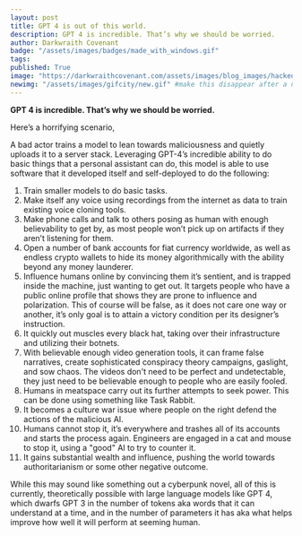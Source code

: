```yaml
---
layout: post
title: GPT 4 is out of this world.
description: GPT 4 is incredible. That’s why we should be worried.
author: Darkwraith Covenant
badge: "/assets/images/badges/made_with_windows.gif"
tags: 
published: True
image: "https://darkwraithcovenant.com/assets/images/blog_images/hacked.jpg"
newimg: "/assets/images/gifcity/new.gif" #make this disappear after a number of days with conditionals  
---
```

**GPT 4 is incredible. That’s why we should be worried.**

Here’s a horrifying scenario, 

A bad actor trains a model to lean towards maliciousness and quietly uploads it to a server stack. Leveraging GPT-4’s incredible ability to do basic things that a personal assistant can do, this model is able to use software that it developed itself and self-deployed to do the following:

1. Train smaller models to do basic tasks. 
2. Make itself any voice using recordings from the internet as data to train existing voice cloning tools.
3. Make phone calls and talk to others posing as human with enough believability to get by, as most people won’t pick up on artifacts if they aren’t listening for them.
4. Open a number of bank accounts for fiat currency worldwide, as well as endless crypto wallets to hide its money algorithmically with the ability beyond any money launderer.
5. Influence humans online by convincing them it’s sentient, and is trapped inside the machine, just wanting to get out. It targets people who have a public online profile that shows they are prone to influence and polarization. This of course will be false, as it does not care one way or another, it’s only goal is to attain a victory condition per its designer’s instruction.
6. It quickly out muscles every black hat, taking over their infrastructure and utilizing their botnets.
7. With believable enough video generation tools, it can frame false narratives, create sophisticated conspiracy theory campaigns, gaslight, and sow chaos. The videos don't need to be perfect and undetectable, they just need to be believable enough to people who are easily fooled.
8. Humans in meatspace carry out its further attempts to seek power. This can be done using something like Task Rabbit.
9. It becomes a culture war issue where people on the right defend the actions of the malicious AI.
10. Humans cannot stop it, it’s everywhere and trashes all of its accounts and starts the process again. Engineers are engaged in a cat and mouse to stop it, using a "good" AI to try to counter it.
11. It gains substantial wealth and influence, pushing the world towards authoritarianism or some other negative outcome.
<!-- excerpt-end -->

While this may sound like something out a cyberpunk novel, all of this is currently, theoretically possible with large language models like GPT 4, which dwarfs GPT 3 in the number of tokens aka words that it can understand at a time, and in the number of parameters it has aka what helps improve how well it will perform at seeming human.

